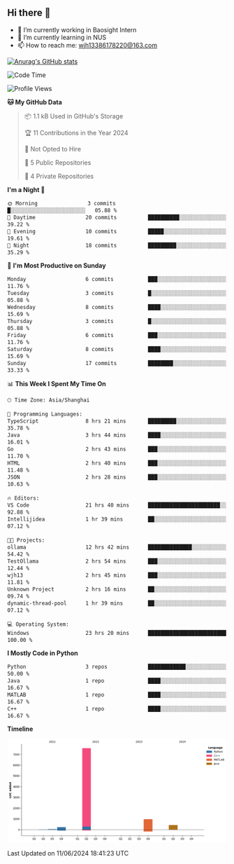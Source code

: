 ## Hi there 👋

- 🔭 I’m currently working in Baosight Intern
- 🌱 I’m currently learning in NUS
- 📫 How to reach me: wjh13386178220@163.com

[![Anurag's GitHub stats](https://github-readme-stats.vercel.app/api?username=wuhu-wang)](https://github.com/anuraghazra/github-readme-stats)

<!--START_SECTION:waka-->
![Code Time](http://img.shields.io/badge/Code%20Time-23%20hrs%2020%20mins-blue)

![Profile Views](http://img.shields.io/badge/Profile%20Views-46-blue)

**🐱 My GitHub Data** 

> 📦 1.1 kB Used in GitHub's Storage 
 > 
> 🏆 11 Contributions in the Year 2024
 > 
> 🚫 Not Opted to Hire
 > 
> 📜 5 Public Repositories 
 > 
> 🔑 4 Private Repositories 
 > 
**I'm a Night 🦉** 

```text
🌞 Morning                3 commits           █░░░░░░░░░░░░░░░░░░░░░░░░   05.88 % 
🌆 Daytime                20 commits          ██████████░░░░░░░░░░░░░░░   39.22 % 
🌃 Evening                10 commits          █████░░░░░░░░░░░░░░░░░░░░   19.61 % 
🌙 Night                  18 commits          █████████░░░░░░░░░░░░░░░░   35.29 % 
```
📅 **I'm Most Productive on Sunday** 

```text
Monday                   6 commits           ███░░░░░░░░░░░░░░░░░░░░░░   11.76 % 
Tuesday                  3 commits           █░░░░░░░░░░░░░░░░░░░░░░░░   05.88 % 
Wednesday                8 commits           ████░░░░░░░░░░░░░░░░░░░░░   15.69 % 
Thursday                 3 commits           █░░░░░░░░░░░░░░░░░░░░░░░░   05.88 % 
Friday                   6 commits           ███░░░░░░░░░░░░░░░░░░░░░░   11.76 % 
Saturday                 8 commits           ████░░░░░░░░░░░░░░░░░░░░░   15.69 % 
Sunday                   17 commits          ████████░░░░░░░░░░░░░░░░░   33.33 % 
```


📊 **This Week I Spent My Time On** 

```text
🕑︎ Time Zone: Asia/Shanghai

💬 Programming Languages: 
TypeScript               8 hrs 21 mins       █████████░░░░░░░░░░░░░░░░   35.78 % 
Java                     3 hrs 44 mins       ████░░░░░░░░░░░░░░░░░░░░░   16.01 % 
Go                       2 hrs 43 mins       ███░░░░░░░░░░░░░░░░░░░░░░   11.70 % 
HTML                     2 hrs 40 mins       ███░░░░░░░░░░░░░░░░░░░░░░   11.48 % 
JSON                     2 hrs 28 mins       ███░░░░░░░░░░░░░░░░░░░░░░   10.63 % 

🔥 Editors: 
VS Code                  21 hrs 40 mins      ███████████████████████░░   92.88 % 
Intellijidea             1 hr 39 mins        ██░░░░░░░░░░░░░░░░░░░░░░░   07.12 % 

🐱‍💻 Projects: 
ollama                   12 hrs 42 mins      ██████████████░░░░░░░░░░░   54.42 % 
TestOllama               2 hrs 54 mins       ███░░░░░░░░░░░░░░░░░░░░░░   12.44 % 
wjh13                    2 hrs 45 mins       ███░░░░░░░░░░░░░░░░░░░░░░   11.81 % 
Unknown Project          2 hrs 16 mins       ██░░░░░░░░░░░░░░░░░░░░░░░   09.74 % 
dynamic-thread-pool      1 hr 39 mins        ██░░░░░░░░░░░░░░░░░░░░░░░   07.12 % 

💻 Operating System: 
Windows                  23 hrs 20 mins      █████████████████████████   100.00 % 
```

**I Mostly Code in Python** 

```text
Python                   3 repos             ████████████░░░░░░░░░░░░░   50.00 % 
Java                     1 repo              ████░░░░░░░░░░░░░░░░░░░░░   16.67 % 
MATLAB                   1 repo              ████░░░░░░░░░░░░░░░░░░░░░   16.67 % 
C++                      1 repo              ████░░░░░░░░░░░░░░░░░░░░░   16.67 % 
```



**Timeline**

![Lines of Code chart](https://raw.githubusercontent.com/wuhu-wang/wuhu-wang/main/assets/bar_graph.png)


 Last Updated on 11/06/2024 18:41:23 UTC
<!--END_SECTION:waka-->